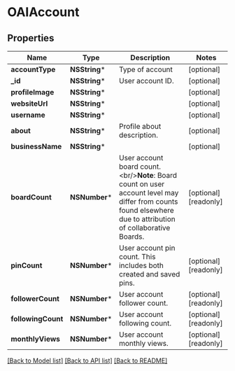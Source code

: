 # OAIAccount

## Properties
Name | Type | Description | Notes
------------ | ------------- | ------------- | -------------
**accountType** | **NSString*** | Type of account | [optional] 
**_id** | **NSString*** | User account ID. | [optional] 
**profileImage** | **NSString*** |  | [optional] 
**websiteUrl** | **NSString*** |  | [optional] 
**username** | **NSString*** |  | [optional] 
**about** | **NSString*** | Profile about description. | [optional] 
**businessName** | **NSString*** |  | [optional] 
**boardCount** | **NSNumber*** | User account board count.&lt;br/&gt;**Note**: Board count on user account level may differ from counts found elsewhere due to attribution of collaborative Boards. | [optional] [readonly] 
**pinCount** | **NSNumber*** | User account pin count. This includes both created and saved pins. | [optional] [readonly] 
**followerCount** | **NSNumber*** | User account follower count. | [optional] [readonly] 
**followingCount** | **NSNumber*** | User account following count. | [optional] [readonly] 
**monthlyViews** | **NSNumber*** | User account monthly views. | [optional] [readonly] 

[[Back to Model list]](../README.md#documentation-for-models) [[Back to API list]](../README.md#documentation-for-api-endpoints) [[Back to README]](../README.md)


